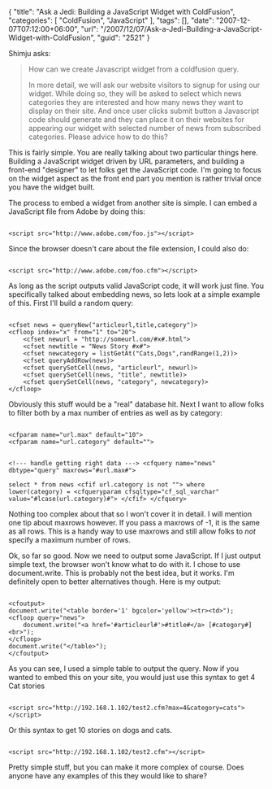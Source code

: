 {
	"title": "Ask a Jedi: Building a JavaScript Widget with ColdFusion",
	"categories": [
		"ColdFusion",
		"JavaScript"
	],
	"tags": [],
	"date": "2007-12-07T07:12:00+06:00",
	"url": "/2007/12/07/Ask-a-Jedi-Building-a-JavaScript-Widget-with-ColdFusion",
	"guid": "2521"
}

Shimju asks:

<blockquote>
<p>
How can we create Javascript widget from a coldfusion query.

In more detail, we will ask our website visitors to signup for using our widget. While doing so, they will be asked to select which news categories they are interested and how many news they want to display on their site. And once user clicks submit button a Javascript code should generate and they can place it on their websites for appearing our widget with selected number of news from subscribed categories.
Please advice how to do this?
</p>
</blockquote>

This is fairly simple. You are really talking about two particular things here. Building a JavaScript widget driven by URL parameters, and building a front-end "designer" to let folks get the JavaScript code. I'm going to focus on the widget aspect as the front end part you mention is rather trivial once you have the widget built. 

The process to embed a widget from another site is simple. I can embed a JavaScript file from Adobe by doing this:

<code>
&lt;script src="http://www.adobe.com/foo.js"&gt;&lt;/script&gt;
</code>

Since the browser doesn't care about the file extension, I could also do:

<code>
&lt;script src="http://www.adobe.com/foo.cfm"&gt;&lt;/script&gt;
</code>

As long as the script outputs valid JavaScript code, it will work just fine. You specifically talked about embedding news, so lets look at a simple example of this. First I'll build a random query:

<code>
&lt;cfset news = queryNew("articleurl,title,category")&gt;
&lt;cfloop index="x" from="1" to="20"&gt;
	&lt;cfset newurl = "http://someurl.com/#x#.html"&gt;
	&lt;cfset newtitle = "News Story #x#"&gt;
	&lt;cfset newcategory = listGetAt("Cats,Dogs",randRange(1,2))&gt;
	&lt;cfset queryAddRow(news)&gt;
	&lt;cfset querySetCell(news, "articleurl", newurl)&gt;
	&lt;cfset querySetCell(news, "title", newtitle)&gt;
	&lt;cfset querySetCell(news, "category", newcategory)&gt;
&lt;/cfloop&gt;
</code>

Obviously this stuff would be a "real" database hit. Next I want to allow folks to filter both by a max number of entries as well as by category:

<code>
&lt;cfparam name="url.max" default="10"&gt;
&lt;cfparam name="url.category" default=""&gt;

&lt;!--- handle getting right data ---&gt;
&lt;cfquery name="news" dbtype="query" maxrows="#url.max#"&gt;	
select	*
from	news
&lt;cfif url.category is not ""&gt;
where	lower(category) = &lt;cfqueryparam cfsqltype="cf_sql_varchar" value="#lcase(url.category)#"&gt;
&lt;/cfif&gt;
&lt;/cfquery&gt;
</code>

Nothing too complex about that so I won't cover it in detail. I will mention one tip about maxrows however. If you pass a maxrows of -1, it is the same as all rows. This is a handy way to use maxrows and still allow folks to <i>not</i> specify a maximum number of rows. 

Ok, so far so good. Now we need to output some JavaScript. If I just output simple text, the browser won't know what to do with it. I chose to use document.write. This is probably not the best idea, but it works. I'm definitely open to better alternatives though. Here is my output:

<code>
&lt;cfoutput&gt;
document.write("&lt;table border='1' bgcolor='yellow'&gt;&lt;tr&gt;&lt;td&gt;");
&lt;cfloop query="news"&gt;
	document.write("&lt;a href='#articleurl#'&gt;#title#&lt;/a&gt; [#category#]&lt;br&gt;");
&lt;/cfloop&gt;
document.write("&lt;/table&gt;");
&lt;/cfoutput&gt;
</code>

As you can see, I used a simple table to output the query. Now if you wanted to embed this on your site, you would just use this syntax to get 4 Cat stories

<code>
&lt;script src="http://192.168.1.102/test2.cfm?max=4&category=cats"&gt;&lt;/script&gt;
</code>

Or this syntax to get 10 stories on dogs and cats.

<code>
&lt;script src="http://192.168.1.102/test2.cfm"&gt;&lt;/script&gt;
</code>

Pretty simple stuff, but you can make it more complex of course. Does anyone have any examples of this they would like to share?